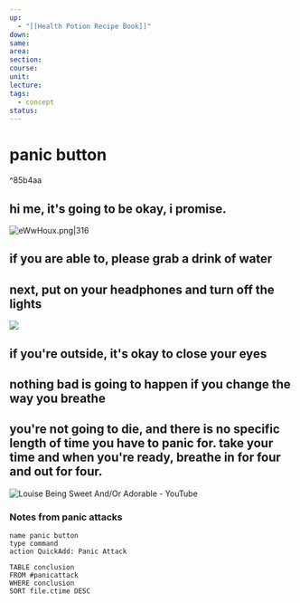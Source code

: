 ```yaml
---
up:
  - "[[Health Potion Recipe Book]]"
down: 
same: 
area: 
section: 
course: 
unit: 
lecture: 
tags:
  - concept
status:
---
```

# panic button

^85b4aa

## hi me, it's going to be okay, i promise. 
![eWwHoux.png|316](https://i.imgur.com/eWwHoux.png)

## if you are able to, please grab a drink of water
## next, put on your headphones and turn off the lights
![](https://i.imgur.com/qKNPhck.png)
## if you're outside, it's okay to close your eyes
## nothing bad is going to happen if you change the way you breathe
## you're not going to die, and there is no specific length of time you have to panic for. take your time and when you're ready, breathe in for four and out for four.
![Louise Being Sweet And/Or Adorable - YouTube](https://www.youtube.com/watch?v=IoXNLqIFBZ8)

### Notes from panic attacks
```button
name panic button
type command
action QuickAdd: Panic Attack
```

```dataview
TABLE conclusion
FROM #panicattack
WHERE conclusion
SORT file.ctime DESC
```